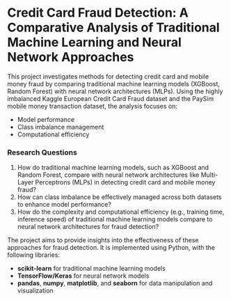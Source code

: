 # Credit Card Fraud Detection: A Comparative Analysis of Traditional Machine Learning and Neural Network Approaches

This project investigates methods for detecting credit card and mobile money fraud by comparing traditional machine learning models (XGBoost, Random Forest) with neural network architectures (MLPs). Using the highly imbalanced Kaggle European Credit Card Fraud dataset and the PaySim mobile money transaction dataset, the analysis focuses on:

- Model performance
- Class imbalance management
- Computational efficiency

### Research Questions
1. How do traditional machine learning models, such as XGBoost and Random Forest, compare with neural network architectures like Multi-Layer Perceptrons (MLPs) in detecting credit card and mobile money fraud?
2. How can class imbalance be effectively managed across both datasets to enhance model performance?
3. How do the complexity and computational efficiency (e.g., training time, inference speed) of traditional machine learning models compare to neural network architectures for fraud detection?

The project aims to provide insights into the effectiveness of these approaches for fraud detection. It is implemented using Python, with the following libraries:

- **scikit-learn** for traditional machine learning models
- **TensorFlow/Keras** for neural network models
- **pandas**, **numpy**, **matplotlib**, and **seaborn** for data manipulation and visualization

